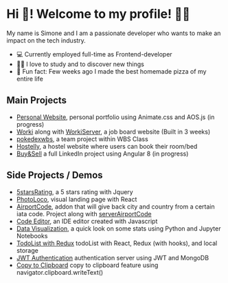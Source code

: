 # Hi 👋! Welcome to my profile! 👨‍💻

My name is Simone and I am a passionate developer who wants to make an impact on the tech industry.

- 💻 Currently employed full-time as Frontend-developer
- 🐱‍🏍 I love to study and to discover new things 
- 🍕 Fun fact: Few weeks ago I made the best homemade pizza of my entire life


## Main Projects

- [Personal Website](https://github.com/simo54/personalPortfolio), personal portfolio using Animate.css and AOS.js (in progress)
- [Worki](https://github.com/simo54/worki) along with [WorkiServer](https://github.com/simo54/workiServer), a job board website (Built in 3 weeks) 
- [pokedexwbs](https://github.com/simo54/pokedexwbs), a team project within WBS Class
- [Hostelly](https://github.com/simo54/Hostel_php), a hostel website where users can book their room/bed 
- [Buy&Sell](https://github.com/simo54/Angular-Buy-Sell) a full LinkedIn project using Angular 8 (in progress)

## Side Projects / Demos
- [5starsRating](https://github.com/simo54/5starsRating), a 5 stars rating with Jquery
- [PhotoLoco](https://github.com/simo54/photoLocoFrontPage), visual landing page with React 
- [AirportCode](https://github.com/simo54/airportcodes), addon that will give back city and country from a certain iata code. Project along with [serverAirportCode](https://github.com/simo54/serverAirportCode)
- [Code Editor](https://github.com/simo54/Ide_Code_Editor), an IDE editor created with Javascript
- [Data Visualization](https://github.com/simo54/dataVisualization), a quick look on some stats using Python and Jupyter Notebooks
- [TodoList with Redux](https://github.com/simo54/reduxToDoList) todoList with React, Redux (with hooks), and local storage
- [JWT Authentication](https://github.com/simo54/serverJWT) authentication server using JWT and MongoDB
- [Copy to Clipboard](https://github.com/simo54/copy_clipboard) copy to clipboard feature using navigator.clipboard.writeText()
